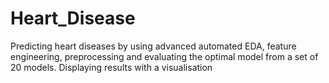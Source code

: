 # Heart_Disease
Predicting heart diseases by using advanced automated EDA, feature engineering, preprocessing and evaluating the optimal model from a set of 20 models. Displaying results with a visualisation

